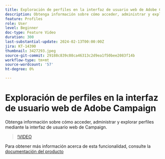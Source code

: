 ```yaml
---
title: Exploración de perfiles en la interfaz de usuario web de Adobe Campaign
description: Obtenga información sobre cómo acceder, administrar y explorar perfiles mediante la interfaz de usuario web de Campaign.
feature: Profiles
role: User
level: Beginner
doc-type: Feature Video
duration: 300
last-substantial-update: 2024-02-13T00:00:00Z
jira: KT-14390
thumbnail: 3427293.jpeg
source-git-commit: 29188c839c08ca46313c2d9ea1f50bee2083f14b
workflow-type: tm+mt
source-wordcount: '57'
ht-degree: 0%

---
```



# Exploración de perfiles en la interfaz de usuario web de Adobe Campaign

Obtenga información sobre cómo acceder, administrar y explorar perfiles mediante la interfaz de usuario web de Campaign.

>[!VIDEO](https://video.tv.adobe.com/v/3427293/?learn=on)

Para obtener más información acerca de esta funcionalidad, consulte la [documentación del producto](https://experienceleague.adobe.com/docs/campaign-web/v8/audiences/work-with-profiles/about-recipients.html)